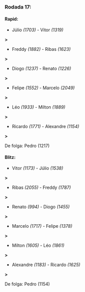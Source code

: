 ### Rodada 17:

#### Rapid:

* Júlio *(1703)*     -     Vitor *(1319)*

 **>** 
* Freddy *(1882)*     -     Ribas *(1623)*

 **>** 
* Diogo *(1237)*     -     Renato *(1226)*

 **>** 
* Felipe *(1552)*     -     Marcelo *(2049)*

 **>** 
* Léo *(1933)*     -     Milton *(1889)*

 **>** 
* Ricardo *(1771)*     -     Alexandre *(1154)*

 **>** 

De folga: Pedro (1217)

#### Blitz:

* Vitor *(1173)*     -     Júlio *(1538)*

 **>** 
* Ribas *(2055)*     -     Freddy *(1787)*

 **>** 
* Renato *(994)*     -     Diogo *(1455)*

 **>** 
* Marcelo *(1717)*     -     Felipe *(1378)*

 **>** 
* Milton *(1605)*     -     Léo *(1861)*

 **>** 
* Alexandre *(1183)*     -     Ricardo *(1625)*

 **>** 

De folga: Pedro (1154)

